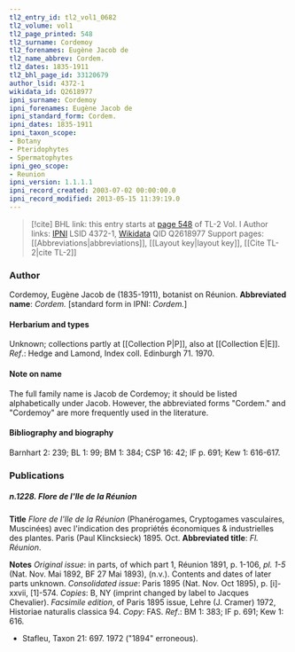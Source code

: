 ```yaml
---
tl2_entry_id: tl2_vol1_0682
tl2_volume: vol1
tl2_page_printed: 548
tl2_surname: Cordemoy
tl2_forenames: Eugène Jacob de
tl2_name_abbrev: Cordem.
tl2_dates: 1835-1911
tl2_bhl_page_id: 33120679
author_lsid: 4372-1
wikidata_id: Q2618977
ipni_surname: Cordemoy
ipni_forenames: Eugène Jacob de
ipni_standard_form: Cordem.
ipni_dates: 1835-1911
ipni_taxon_scope: 
- Botany
- Pteridophytes
- Spermatophytes
ipni_geo_scope: 
- Reunion
ipni_version: 1.1.1.1
ipni_record_created: 2003-07-02 00:00:00.0
ipni_record_modified: 2013-05-15 11:39:19.0
---
```


> [!cite] BHL link: this entry starts at [page 548](https://www.biodiversitylibrary.org/page/33120679) of TL-2 Vol. I
> Author links: [IPNI](https://www.ipni.org/a/4372-1) LSID 4372-1, [Wikidata](https://www.wikidata.org/wiki/Q2618977) QID Q2618977
> Support pages: [[Abbreviations|abbreviations]], [[Layout key|layout key]], [[Cite TL-2|cite TL-2]]

### Author

Cordemoy, Eugène Jacob de (1835-1911), botanist on Réunion. 
**Abbreviated name**: *Cordem.* \[standard form in IPNI: *Cordem.*\]

#### Herbarium and types

Unknown; collections partly at [[Collection P|P]], also at [[Collection E|E]].
*Ref*.: Hedge and Lamond, Index coll. Edinburgh 71. 1970.

#### Note on name

The full family name is Jacob de Cordemoy; it should be listed alphabetically under Jacob. However, the abbreviated forms "Cordem." and "Cordemoy" are more frequently used in the literature.

#### Bibliography and biography

Barnhart 2: 239; BL 1: 99; BM 1: 384; CSP 16: 42; IF p. 691; Kew 1: 616-617.

### Publications

##### n.1228. Flore de l'Ile de la Réunion

**Title**
*Flore de l'Ile de la Réunion* (Phanérogames, Cryptogames vasculaires, Muscinées) avec l'indication des propriétés économiques & industrielles des plantes. Paris (Paul Klincksieck) 1895. Oct.
**Abbreviated title**: *Fl. Réunion*.

**Notes**
*Original issue*: in parts, of which part 1, Réunion 1891, p. 1-106, *pl. 1-5* (Nat. Nov. Mai 1892, BF 27 Mai 1893), (n.v.). Contents and dates of later parts unknown.
*Consolidated issue*: Paris 1895 (Nat. Nov. Oct 1895), p. \[i\]-xxvii, \[1\]-574. *Copies*: B, NY (imprint changed by label to Jacques Chevalier).
*Facsimile edition*, of Paris 1895 issue, Lehre (J. Cramer) 1972, Historiae naturalis classica 94. *Copy*: FAS.
*Ref*.: BM 1: 383; IF p. 691; Kew 1: 616.
- Stafleu, Taxon 21: 697. 1972 ("1894" erroneous).

